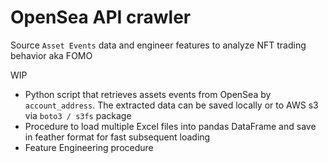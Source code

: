 # OpenSea API crawler

Source `Asset Events` data and engineer features to analyze NFT trading behavior aka FOMO

WIP

- Python script that retrieves assets events from OpenSea by `account_address`. The
extracted data can be saved locally or to AWS s3 via `boto3 / s3fs` package
- Procedure to load multiple Excel files into pandas DataFrame and save in feather format for fast subsequent loading
- Feature Engineering procedure
